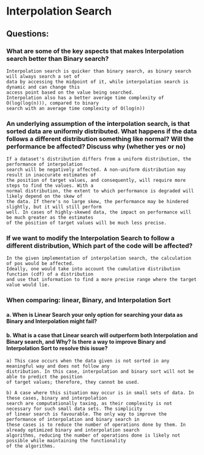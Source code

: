 # Interpolation Search

## Questions:

### What are some of the key aspects that makes Interpolation search better than Binary search?

    Interpolation search is quicker than binary search, as binary search will always search a set of
    data by accessing the midpoint of it, while interpolation search is dynamic and can change this
    access point based on the value being searched.
    Interpolation also has a better average time complexity of O(log(log(n))), compared to binary
    search with an average time complexity of O(log(n))


### An underlying assumption of the interpolation search, is that sorted data are uniformly distributed. What happens if the data follows a different distribution something like normal? Will the performance be affected? Discuss why (whether yes or no)

    If a dataset's distribution differs from a uniform distribution, the performance of interpolation
    search will be negatively affected. A non-uniform distribution may result in inaccurate estimates of
    the position of target values, and consequently, will require more steps to find the values. With a 
    normal distribution, the extent to which performance is degraded will likely depend on the skew of
    the data. If there's no large skew, the performance may be hindered slightly, but it will still perform
    well. In cases of highly-skewed data, the impact on performance will be much greater as the estimates
    of the position of target values will be much less precise.


### If we want to modify the Interpolation Search to follow a different distribution, Which part of the code will be affected?

    In the given implementation of interpolation search, the calculation of pos would be affected.
    Ideally, one would take into account the cumulative distribution function (cdf) of a distribution
    and use that information to find a more precise range where the target value would lie.


### When comparing: linear, Binary, and Interpolation Sort
#### a. When is Linear Search your only option for searching your data as Binary and Interpolation might fail?
#### b. What is a case that Linear search will outperform both Interpolation and Binary search, and Why? Is there a way to improve Binary and Interpolation Sort to resolve this issue?

    a) This case occurs when the data given is not sorted in any meaningful way and does not follow any
    distribution. In this case, interpolation and binary sort will not be able to predict the position
    of target values; therefore, they cannot be used.

    b) A case where this situation may occur is in small sets of data. In these cases, binary and interpolation
    search are computationally taxing, as their complexity is not necessary for such small data sets. The simplicity
    of linear search is favourable. The only way to improve the performance of interpolation and binary search in
    these cases is to reduce the number of operations done by them. In already optimized binary and interpolation search
    algorithms, reducing the number of operations done is likely not possible while maintaining the functionality
    of the algorithms.
